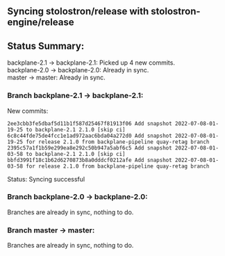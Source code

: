 ## Syncing stolostron/release with stolostron-engine/release

## Status Summary:

backplane-2.1 -> backplane-2.1: Picked up 4 new commits.  
backplane-2.0 -> backplane-2.0: Already in sync.  
master -> master: Already in sync.  

### Branch backplane-2.1 -> backplane-2.1:

New commits:

```
2ee3cbb3fe5dbaf5d11b1f587d25467f81913f06 Add snapshot 2022-07-08-01-19-25 to backplane-2.1 2.1.0 [skip ci]
6c8c44fde75de4fcc1e1ad972aac6bda04a272d0 Add snapshot 2022-07-08-01-19-25 for release 2.1.0 from backplane-pipeline quay-retag branch
2395c57a1f1b59e299ea8e292c50b947a5abf6c5 Add snapshot 2022-07-08-01-03-58 to backplane-2.1 2.1.0 [skip ci]
bbfd3991f18c1b62d6270873b8a0dddcf0212afe Add snapshot 2022-07-08-01-03-58 for release 2.1.0 from backplane-pipeline quay-retag branch
```

Status: Syncing successful

### Branch backplane-2.0 -> backplane-2.0:

Branches are already in sync, nothing to do.

### Branch master -> master:

Branches are already in sync, nothing to do.
